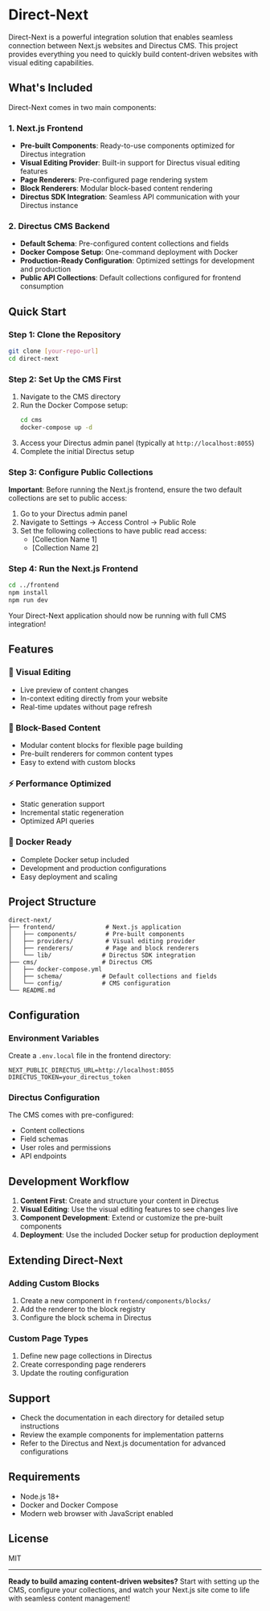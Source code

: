 # Direct-Next

Direct-Next is a powerful integration solution that enables seamless connection between Next.js websites and Directus CMS. This project provides everything you need to quickly build content-driven websites with visual editing capabilities.

## What's Included

Direct-Next comes in two main components:

### 1. Next.js Frontend

- **Pre-built Components**: Ready-to-use components optimized for Directus integration
- **Visual Editing Provider**: Built-in support for Directus visual editing features
- **Page Renderers**: Pre-configured page rendering system
- **Block Renderers**: Modular block-based content rendering
- **Directus SDK Integration**: Seamless API communication with your Directus instance

### 2. Directus CMS Backend

- **Default Schema**: Pre-configured content collections and fields
- **Docker Compose Setup**: One-command deployment with Docker
- **Production-Ready Configuration**: Optimized settings for development and production
- **Public API Collections**: Default collections configured for frontend consumption

## Quick Start

### Step 1: Clone the Repository

```bash
git clone [your-repo-url]
cd direct-next
```

### Step 2: Set Up the CMS First

1. Navigate to the CMS directory
2. Run the Docker Compose setup:
   ```bash
   cd cms
   docker-compose up -d
   ```
3. Access your Directus admin panel (typically at `http://localhost:8055`)
4. Complete the initial Directus setup

### Step 3: Configure Public Collections

**Important**: Before running the Next.js frontend, ensure the two default collections are set to public access:

1. Go to your Directus admin panel
2. Navigate to Settings → Access Control → Public Role
3. Set the following collections to have public read access:
   - [Collection Name 1]
   - [Collection Name 2]

### Step 4: Run the Next.js Frontend

```bash
cd ../frontend
npm install
npm run dev
```

Your Direct-Next application should now be running with full CMS integration!

## Features

### 🎨 Visual Editing

- Live preview of content changes
- In-context editing directly from your website
- Real-time updates without page refresh

### 🧱 Block-Based Content

- Modular content blocks for flexible page building
- Pre-built renderers for common content types
- Easy to extend with custom blocks

### ⚡ Performance Optimized

- Static generation support
- Incremental static regeneration
- Optimized API queries

### 🐳 Docker Ready

- Complete Docker setup included
- Development and production configurations
- Easy deployment and scaling

## Project Structure

```
direct-next/
├── frontend/              # Next.js application
│   ├── components/        # Pre-built components
│   ├── providers/         # Visual editing provider
│   ├── renderers/         # Page and block renderers
│   └── lib/              # Directus SDK integration
├── cms/                  # Directus CMS
│   ├── docker-compose.yml
│   ├── schema/           # Default collections and fields
│   └── config/           # CMS configuration
└── README.md
```

## Configuration

### Environment Variables

Create a `.env.local` file in the frontend directory:

```env
NEXT_PUBLIC_DIRECTUS_URL=http://localhost:8055
DIRECTUS_TOKEN=your_directus_token
```

### Directus Configuration

The CMS comes with pre-configured:

- Content collections
- Field schemas
- User roles and permissions
- API endpoints

## Development Workflow

1. **Content First**: Create and structure your content in Directus
2. **Visual Editing**: Use the visual editing features to see changes live
3. **Component Development**: Extend or customize the pre-built components
4. **Deployment**: Use the included Docker setup for production deployment

## Extending Direct-Next

### Adding Custom Blocks

1. Create a new component in `frontend/components/blocks/`
2. Add the renderer to the block registry
3. Configure the block schema in Directus

### Custom Page Types

1. Define new page collections in Directus
2. Create corresponding page renderers
3. Update the routing configuration

## Support

- Check the documentation in each directory for detailed setup instructions
- Review the example components for implementation patterns
- Refer to the Directus and Next.js documentation for advanced configurations

## Requirements

- Node.js 18+
- Docker and Docker Compose
- Modern web browser with JavaScript enabled

## License

MIT

---

**Ready to build amazing content-driven websites?** Start with setting up the CMS, configure your collections, and watch your Next.js site come to life with seamless content management!
